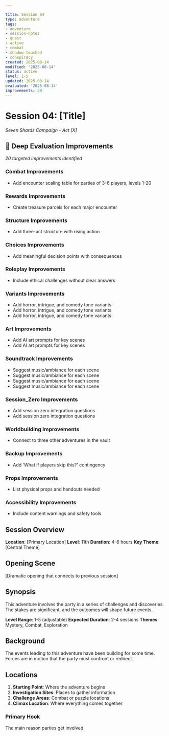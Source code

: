 ```yaml
---

title: Session 04
type: adventure
tags:
- adventure
- session-notes
- quest
- active
- combat
- shadow-touched
- conspiracy
created: 2025-08-14
modified: '2025-08-14'
status: active
level: 1-5
updated: 2025-08-14
evaluated: '2025-08-14'
improvements: 20
---
```




# Session 04: [Title]

*Seven Shards Campaign - Act [X]*


## 🔧 Deep Evaluation Improvements

*20 targeted improvements identified*

### Combat Improvements

- Add encounter scaling table for parties of 3-6 players, levels 1-20

### Rewards Improvements

- Create treasure parcels for each major encounter

### Structure Improvements

- Add three-act structure with rising action

### Choices Improvements

- Add meaningful decision points with consequences

### Roleplay Improvements

- Include ethical challenges without clear answers

### Variants Improvements

- Add horror, intrigue, and comedy tone variants
- Add horror, intrigue, and comedy tone variants
- Add horror, intrigue, and comedy tone variants

### Art Improvements

- Add AI art prompts for key scenes
- Add AI art prompts for key scenes

### Soundtrack Improvements

- Suggest music/ambiance for each scene
- Suggest music/ambiance for each scene
- Suggest music/ambiance for each scene
- Suggest music/ambiance for each scene

### Session_Zero Improvements

- Add session zero integration questions
- Add session zero integration questions

### Worldbuilding Improvements

- Connect to three other adventures in the vault

### Backup Improvements

- Add 'What if players skip this?' contingency

### Props Improvements

- List physical props and handouts needed

### Accessibility Improvements

- Include content warnings and safety tools


## Session Overview

**Location**: [Primary Location]
**Level**: 11th
**Duration**: 4-6 hours
**Key Theme**: [Central Theme]

## Opening Scene

[Dramatic opening that connects to previous session]

## Synopsis

This adventure involves the party in a series of challenges and discoveries. The stakes are significant, and the outcomes will shape future events.

**Level Range**: 1-5 (adjustable)
**Expected Duration**: 2-4 sessions
**Themes**: Mystery, Combat, Exploration

## Background

The events leading to this adventure have been building for some time. Forces are in motion that the party must confront or redirect.

## Locations

1. **Starting Point**: Where the adventure begins
2. **Investigation Sites**: Places to gather information
3. **Challenge Areas**: Combat or puzzle locations
4. **Climax Location**: Where everything comes together

### Primary Hook
The main reason parties get involved
